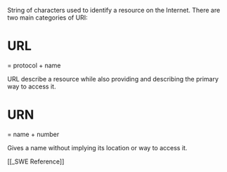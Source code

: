 String of characters used to identify a resource on the Internet. There are two main categories of URI:

# URL
= protocol + name

URL describe a resource while also providing and describing the primary way to access it.

# URN
= name + number

Gives a name without implying its location or way to access it.

[[_SWE Reference]]